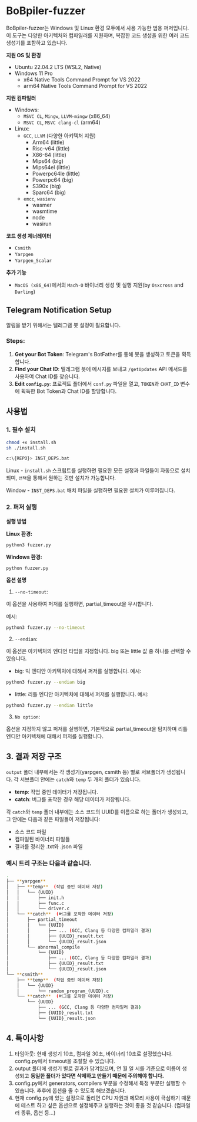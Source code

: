 # BoBpiler-fuzzer

BoBpiler-fuzzer는 Windows 및 Linux 환경 모두에서 사용 가능한 범용 퍼저입니다. 이 도구는 다양한 아키텍처와 컴파일러를 지원하며, 복잡한 코드 생성을 위한 여러 코드 생성기를 포함하고 있습니다.

**지원 OS 및 환경**
- Ubuntu 22.04.2 LTS (WSL2, Native)
- Windows 11 Pro
    - x64 Native Tools Command Prompt for VS 2022
    - arm64 Native Tools Command Prompt for VS 2022

**지원 컴파일러**
- Windows:
    - `MSVC CL`, `Mingw`, `LLVM-mingw` (x86_64)
    - `MSVC CL`, `MSVC clang-cl` (arm64)
- Linux:
    - `GCC`, `LLVM` (다양한 아키텍처 지원)
        - Arm64 (little)
        - Risc-v64 (little)
        - X86-64 (little)
        - Mips64 (big)
        - Mips64el (little)
        - Powerpc64le (little)
        - Powerpc64 (big)
        - S390x (big)
        - Sparc64 (big)
    - `emcc`, `wasienv` 
        - wasmer
        - wasmtime
        - node
        - wasirun

**코드 생성 제너레이터**
- `Csmith`
- `Yarpgen`
- `Yarpgen_Scalar`

**추가 기능**
- `MacOS (x86_64)`에서의 `Mach-O` 바이너리 생성 및 실행 지원(by `Osxcross` and `Darling`)


## Telegram Notification Setup

알림을 받기 위해서는 텔레그램 봇 설정이 필요합니다.

### Steps:
1. **Get your Bot Token**: Telegram's BotFather를 통해 봇을 생성하고 토큰을 획득합니다.
2. **Find your Chat ID**: 텔레그램 봇에 메시지를 보내고 `/getUpdates` API 메서드를 사용하여 Chat ID를 찾습니다.
3. **Edit `config.py`**: 프로젝트 폴더에서 `conf.py` 파일을 열고, `TOKEN`과 `CHAT_ID` 변수에 획득한 Bot Token과 Chat ID를 할당합니다.

## 사용법

### 1. 필수 설치

```bash
chmod +x install.sh
sh ./install.sh
```

```sh
c:\{REPO}> INST_DEPS.bat 
```


Linux - `install.sh` 스크립트를 실행하면 필요한 모든 설정과 파일들이 자동으로 설치되며, `선택`을 통해서 원하는 것만 설치가 가능합니다.

Window - `INST_DEPS.bat` 배치 파일을 실행하면 필요한 설치가 이루어집니다. 

### 2. 퍼저 실행
**실행 방법**

**Linux 환경:**
```bash
python3 fuzzer.py
```
**Windows 환경:**
```bash
python fuzzer.py
```
**옵션 설명**
1. `--no-timeout`:

이 옵션을 사용하여 퍼저를 실행하면, partial_timeout을 무시합니다.

예시:
```bash
python3 fuzzer.py --no-timeout
```
2. `--endian`:

이 옵션은 아키텍처의 엔디언 타입을 지정합니다. big 또는 little 값 중 하나를 선택할 수 있습니다.

- big: 빅 엔디안 아키텍처에 대해서 퍼저를 실행합니다.
예시:
```bash
python3 fuzzer.py --endian big
```

- little: 리틀 엔디안 아키텍처에 대해서 퍼저를 실행합니다.
예시:
```bash
python3 fuzzer.py --endian little
```
3. `No option`:

옵션을 지정하지 않고 퍼저를 실행하면, 기본적으로 partial_timeout을 탐지하며 리틀엔디안 아키텍처에 대해서 퍼저를 실행합니다.


## 3. 결과 저장 구조

`output` 폴더 내부에서는 각 생성기(yarpgen, csmith 등) 별로 서브폴더가 생성됩니다. 각 서브폴더 안에는 `catch`와 `temp` 두 개의 폴더가 있습니다.

- **temp**: 작업 중인 데이터가 저장됩니다.
- **catch**: 버그를 포착한 경우 해당 데이터가 저장됩니다.

각 `catch`와 `temp` 폴더 내부에는 소스 코드의 UUID를 이름으로 하는 폴더가 생성되고, 그 안에는 다음과 같은 파일들이 저장됩니다:

- 소스 코드 파일
- 컴파일된 바이너리 파일들
- 결과를 정리한 .txt와 .json 파일

### 예시 트리 구조는 다음과 같습니다.

```bash
.
├── **yarpgen**
│   ├── **temp**  (작업 중인 데이터 저장)
│   │   └── {UUID}
│   │       ├── init.h
│   │       ├── func.c
│   │       └── driver.c
│   └── **catch**  (버그를 포착한 데이터 저장)
│       ├── partial_timeout
│       │   └── {UUID}
│       │       ├── ... (GCC, Clang 등 다양한 컴파일러 결과)
│       │       ├── {UUID}_result.txt
│       │       └── {UUID}_result.json
│       └── abnormal_compile
│           └── {UUID}
│               ├── ... (GCC, Clang 등 다양한 컴파일러 결과)
│               ├── {UUID}_result.txt
│               └── {UUID}_result.json
└── **csmith**
    ├── **temp**  (작업 중인 데이터 저장)
    │   └── {UUID}
    │       └── random_program_{UUID}.c
    └── **catch**  (버그를 포착한 데이터 저장)
        └── {UUID}
            ├── ... (GCC, Clang 등 다양한 컴파일러 결과)
            ├── {UUID}_result.txt
            └── {UUID}_result.json
```

## 4. 특이사항
1. 타임아웃: 현재 생성기 10초, 컴파일 30초, 바이너리 10초로 설정했습니다. config.py에서 timeout을 조절할 수 있습니다.  
2. output 폴더에 생성기 별로 결과가 담겨있으며, 연 월 일 시를 기준으로 이름이 생성되고 **동일한 폴더가 있다면 삭제하고 만들기 때문에 주의해야 합니다.**
3. config.py에서 generators, compilers 부분을 수정해서 특정 부분만 실행할 수 있습니다. 추후에 옵션을 줄 수 있도록 해보겠습니다.  
4. 현재 config.py에 있는 설정으로 돌리면 CPU 자원과 메모리 사용이 극심하기 때문에 테스트 하고 싶은 옵션으로 설정해주고 실행하는 것이 좋을 것 같습니다. (컴파일러 종류, 옵션 등...)
